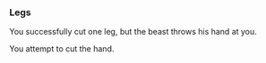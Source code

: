 ### Legs

You successfully cut one leg, but the beast throws his hand at you.

You attempt to cut the hand.



